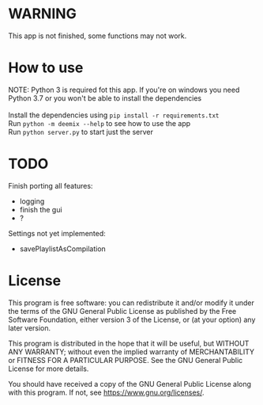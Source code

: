 # WARNING
This app is not finished, some functions may not work.

# How to use
NOTE: Python 3 is required fot this app. If you're on windows you need Python 3.7 or you won't be able to install the dependencies<br>
<br>
Install the dependencies using `pip install -r requirements.txt`<br>
Run `python -m deemix --help` to see how to use the app<br>
Run `python server.py` to start just the server<br>

# TODO
Finish porting all features:
- logging
- finish the gui
- ?

Settings not yet implemented:
- savePlaylistAsCompilation

# License
This program is free software: you can redistribute it and/or modify
it under the terms of the GNU General Public License as published by
the Free Software Foundation, either version 3 of the License, or
(at your option) any later version.

This program is distributed in the hope that it will be useful,
but WITHOUT ANY WARRANTY; without even the implied warranty of
MERCHANTABILITY or FITNESS FOR A PARTICULAR PURPOSE.  See the
GNU General Public License for more details.

You should have received a copy of the GNU General Public License
along with this program.  If not, see <https://www.gnu.org/licenses/>.
